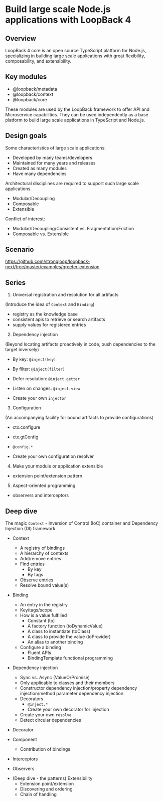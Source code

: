 # Build large scale Node.js applications with LoopBack 4

## Overview

LoopBack 4 core is an open source TypeScript platform for Node.js, specializing
in building large scale applications with great flexibility, composability, and
extensibility.

## Key modules

- @loopback/metadata
- @loopback/context
- @loopback/core

These modules are used by the LoopBack framework to offer API and Microservice
capabilities. They can be used independently as a base platform to build large
scale applications in TypeScript and Node.js.

## Design goals

Some characteristics of large scale applications:

- Developed by many teams/developers
- Maintained for many years and releases
- Created as many modules
- Have many dependencies

Architectural disciplines are required to support such large scale applications.

- Modular/Decoupling
- Composable
- Extensible

Conflict of interest:

- Modular/Decoupling/Consistent vs. Fragmentation/Friction
- Composable vs. Extensible

## Scenario

https://github.com/strongloop/loopback-next/tree/master/examples/greeter-extension

## Series

1. Universal registration and resolution for all artifacts

(Introduce the idea of `Context` and `Binding`)

- registry as the knowledge base
- consistent apis to retrieve or search artifacts
- supply values for registered entries

2. Dependency injection

(Beyond locating artifacts proactively in code, push dependencies to the target
inversely)

- By key: `@inject(key)`
- By filter: `@inject(filter)`
- Defer resolution: `@inject.getter`
- Listen on changes: `@inject.view`

- Create your own `injector`

3. Configuration

(An accompanying facility for bound artifacts to provide configurations)

- ctx.configure
- ctx.gtConfig
- `@config.*`

- Create your own configuration resolver

4. Make your module or application extensible

- extension point/extension pattern

5. Aspect-oriented programming

- observers and interceptors

## Deep dive

The magic `Context` - Inversion of Control (IoC) container and Dependency
Injection (DI) framework

- Context

  - A registry of bindings
  - A hierarchy of contexts
  - Add/remove entries
  - Find entries
    - By key
    - By tags
  - Observe entries
  - Resolve bound value(s)

- Binding

  - An entry in the registry
  - Key/tags/scope
  - How is a value fulfilled
    - Constant (to)
    - A factory function (toDynamicValue)
    - A class to instantiate (toClass)
    - A class to provide the value (toProvider)
    - An alias to another binding
  - Configure a binding
    - Fluent APIs
    - BindingTemplate functional programming

- Dependency injection

  - Sync vs. Async (ValueOrPromise)
  - Only applicable to classes and their members
  - Constructor dependency injection/property dependency injection/method
    parameter dependency injection
  - Decorators
    - `@inject.*`
    - Create your own decorator for injection
  - Create your own `resolve`
  - Detect circular dependencies

- Decorator

- Component

  - Contribution of bindings

- Interceptors
- Observers

* (Deep dive - the patterns) Extensibility
  - Extension point/extension
  - Discovering and ordering
  - Chain of handling
